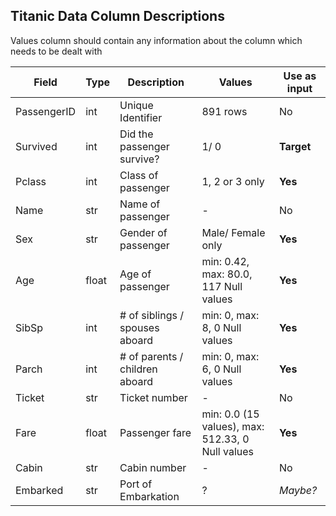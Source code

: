 ## Titanic Data Column Descriptions
Values column should contain any information about the column which needs to be dealt with

| Field | Type | Description | Values | Use as input |
| ----- | ---- | ----------- | ------ | ------------ |
| PassengerID | int | Unique Identifier | 891 rows | No |
| Survived | int | Did the passenger survive? | 1/ 0 | **Target** |
| Pclass | int | Class of passenger | 1, 2 or 3 only | **Yes** |
| Name | str | Name of passenger | - | No |
| Sex | str | Gender of passenger | Male/ Female only | **Yes** |
| Age | float | Age of passenger | min: 0.42, max: 80.0, 117 Null values | **Yes** |
| SibSp | int | # of siblings / spouses aboard | min: 0, max: 8, 0 Null values | **Yes** |
| Parch | int | # of parents / children aboard | min: 0, max: 6, 0 Null values | **Yes** |
| Ticket | str | Ticket number | - | No |
| Fare | float | Passenger fare | min: 0.0 (15 values), max: 512.33, 0 Null values | **Yes** |
| Cabin | str | Cabin number | - | No |
| Embarked | str | Port of Embarkation | ? | *Maybe?* |
